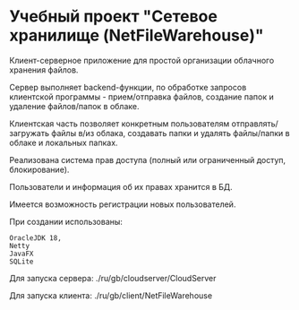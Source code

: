 # Учебный проект "Сетевое хранилище (NetFileWarehouse)"

Клиент-серверное приложение для простой организации облачного хранения файлов.

Сервер выполняет backend-функции, по обработке запросов клиентской программы - прием/отправка файлов, создание папок и удаление файлов/папок в облаке.

Клиентская часть позволяет конкретным пользователям отправлять/загружать файлы в/из облака, создавать папки и удалять файлы/папки в облаке и локальных папках.

Реализована система прав доступа (полный или ограниченный доступ, блокирование).

Пользователи и информация об их правах хранится в БД.

Имеется возможность регистрации новых пользователей.

При создании использованы:

    OracleJDK 18,
    Netty
    JavaFX
    SQLite

Для запуска сервера: ./ru/gb/cloudserver/CloudServer

Для запуска клиента: ./ru/gb/client/NetFileWarehouse

